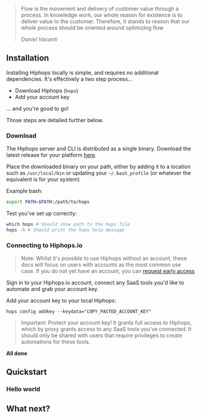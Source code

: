 > Flow is the movement and delivery of customer value through a process. In knowledge work, our whole reason for existence is to deliver value to the customer. Therefore, it stands to reason that our whole process should be oriented around optimizing flow
>
> <cite>Daniel Vacanti</cite>

## Installation

Installing Hiphops locally is simple, and requires no additional dependencies. It's effectively a two step process...

- Download Hiphops (`hops`)
- Add your account key

... and you're good to go!

Those steps are detailed further below.


### Download

The Hiphops server and CLI is distributed as a single binary. Download the latest release for your platform [here](https://github.com/hiphops-io/hops/releases/latest).

Place the downloaded binary on your path, either by adding it to a location such as `/usr/local/bin` or updating your `~/.bash_profile` (or whatever the equivalent is for your system)

Example bash:

```bash
export PATH=$PATH:/path/to/hops
```

Test you've set up correctly:

```bash
which hops # Should show path to the hops file
hops -h # Should print the hops help message
```

### Connecting to Hiphops.io

> Note: Whilst it's possible to use Hiphops without an account, these docs will focus on users with accounts as the most common use case. If you do not yet have an account, you can [request early access](https://www.hiphops.io/)

Sign in to your Hiphops.io account, connect any SaaS tools you'd like to automate and grab your account key.

Add your account key to your local Hiphops:

`hops config addkey --keydata="COPY_PASTED_ACCOUNT_KEY"`

> Important: Protect your account key! It grants full access to Hiphops, which by proxy grants access to any SaaS tools you've connected. It should only be shared with users that require privileges to create automations for these tools.

**All done**


<!-- Setting up Hiphops is straighforward. You will need a GitHub account and around 2 minutes.

1. Sign up here :point_right: [app.hiphops.io](https://app.hiphops.io)
2. If you signed in with anything other than GitHub, you also need to [connect your personal GitHub account](https://app.hiphops.io/account)
    > We only use your personal GitHub auth to connect you to your GitHub installation and set up your project. The GitHub installation you create next handles all the privileged access.
3. Install the GitHub app by clicking 'Add project' on the [project page](https://app.hiphops.io/projects). Make sure to select the correct org/account when installing.

?> Integrating with GitHub will become optional in a future release, but for now it remains a required step in creating a new project. -->

## Quickstart

<!-- Decide which branch/repo you want to store your config. You config will be in a file named `hiphops.yaml` which you place in the root of a repository owned by a connected GitHub account.

Now add the branch/repo name in your project settings.

Finally, create the config file in the repo and branch you specified. Hiphops will automatically detect and apply changes with no further setup required.

If no custom config is set, the default pipeline matches all changes, runs analysis and stores the result, but takes no further action.

> Note the extension must be `.yaml` or `.yml`, not variations thereof -->

### Hello world

<!-- What docs would be complete without a nice hello world to get you started?

```yaml
---
id: Hello world
resource: sensor
tasks:
- name: slack.post_message
  input:
    channel: "general"
    text: "Hello world!"
``` -->

## What next?

<!-- - Read about the core Hiphops [concepts](concepts.md#sensors)
- To customise what events are captured and create some automations, check out the [config docs](syntax.md#sensor)
- See what you can do with Hiphops through [example configs](simple-recipes.md#simple-recipes) -->
